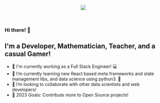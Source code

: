 <!-- <p align='center'><a href="https://twitter.com/coder_kun_"><img align="justify" width="250px" src="https://img.shields.io/twitter/follow/coder_kun_?style=social" /></a></p> -->
<p align='center'><a href="https://hits.seeyoufarm.com"><img src="https://hits.seeyoufarm.com/api/count/incr/badge.svg?url=https%3A%2F%2Fgithub.com%2FGoku-kun&count_bg=%2379C83D&title_bg=%23555555&icon=javascript.svg&icon_color=%23F6FF57&title=Visitor+count%28daily%2Ftotal%29&edge_flat=false"/></a></p>

<br/>

### Hi there! 👋

## I'm a Developer, Mathematician, Teacher, and a casual Gamer!

- 🔭 I'm currently working as a Full Stack Engineer! 💻
- 🌱 I’m currently learning new React based meta frameworks and state management libs, and data science using python3. 👤
- 👯 I’m looking to collaborate with other data scientists and web developers!
- 🥅 2023 Goals: Contribute more to Open Source projects!

<br />

[email]: mailto:jethvadharmarajsinh@gmail.com
[website]: proxy_value
[twitter]: https://twitter.com/coder_kun_
[instagram]: https://instagram.com/nova_xronos
[codecademychapter]: https://community.codecademy.com/focus-bytes-codecademy-chapter/
[codecademyprofile]: https://community.codecademy.com/u/mcc8ew/
